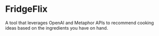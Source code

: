 # FridgeFlix
A tool that leverages OpenAI and Metaphor APIs to recommend cooking ideas based on the ingredients you have on hand.
